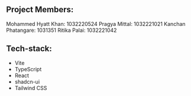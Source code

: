 ## Project Members:
Mohammed Hyatt Khan: 1032220524
Pragya Mittal: 1032221021
Kanchan Phatangare: 1031351
Ritika Palai: 1032221042


## Tech-stack:

- Vite
- TypeScript
- React
- shadcn-ui
- Tailwind CSS
